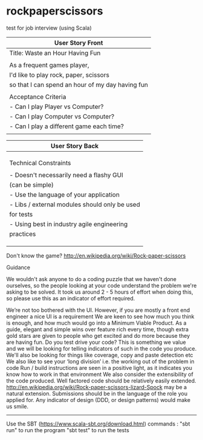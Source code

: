 # rockpaperscissors
test for job interview (using Scala)


|User Story Front                                  |
|--------------------------------------------------|
|     Title: Waste an Hour Having Fun              |
|                                                  |
| As a frequent games player,                      |
| I'd like to play rock, paper, scissors           |
| so that I can spend an hour of my day having fun |
|                                                  |
| Acceptance Criteria                              |
|  - Can I play Player vs Computer?                |
|  - Can I play Computer vs Computer?              |
|  - Can I play a different game each time?        |
|                                                  |

 
|User Story Back                                   |
|--------------------------------------------------|
|                                                  |
|                                                  |
|                                                  |
| Technical Constraints                            |
|                                                  |
| - Doesn't necessarily need a flashy GUI          |
|   (can be simple)                                |
| - Use the language of your application           |
| - Libs / external modules should only be used    |
|   for tests                                      |
| - Using best in industry agile engineering       |
|   practices                                      |
|                                                  |
|                                                  |
|                                                  |

Don't know the game? http://en.wikipedia.org/wiki/Rock-paper-scissors

Guidance

We wouldn't ask anyone to do a coding puzzle that we haven't done ourselves, so the people looking at your code understand the problem we're asking to be solved.
It took us around 2 - 5 hours of effort when doing this, so please use this as an indicator of effort required.

We’re not too bothered with the UI. However, if you are mostly a front end engineer a nice UI is a requirement
We are keen to see how much you think is enough, and how much would go into a Minimum Viable Product. As a guide, elegant and simple wins over feature rich every time, though extra gold stars are given to people who get excited and do more because they are having fun.
Do you test drive your code? This is something we value and we will be looking for telling indicators of such in the code you produce. We'll also be looking for things like coverage, copy and paste detection etc
We also like to see your ‘long division’ i.e. the working out of the problem in code
Run / build instructions are seen in a positive light, as it indicates you know how to work in that environment
We also consider the extensibility of the code produced. Well factored code should be relatively easily extended. http://en.wikipedia.org/wiki/Rock-paper-scissors-lizard-Spock may be a natural extension.
Submissions should be in the language of the role you applied for.
Any indicator of design (DDD, or design patterns) would make us smile.

-----------------------------------------------------

Use the SBT (https://www.scala-sbt.org/download.html) commands : 
"sbt run" to run the program
"sbt test" to run the tests
